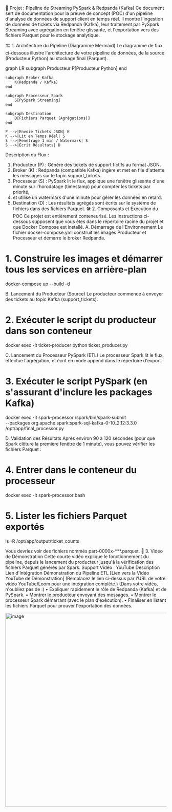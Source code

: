 🚀 Projet : Pipeline de Streaming PySpark & Redpanda (Kafka)
Ce document sert de documentation pour la preuve de concept (POC) d'un pipeline d'analyse de données de support client en temps réel.
Il montre l'ingestion de données de tickets via Redpanda (Kafka), leur traitement par PySpark Streaming avec agrégation en fenêtre glissante, 
et l'exportation vers des fichiers Parquet pour le stockage analytique.


🏗️ 1. Architecture du Pipeline (Diagramme Mermaid)
Le diagramme de flux ci-dessous illustre l'architecture de votre pipeline de données, de la source (Producteur Python) au stockage final (Parquet).

graph LR
    subgraph Producteur
        P[Producteur Python]
    end

    subgraph Broker_Kafka
        K(Redpanda / Kafka)
    end

    subgraph Processeur_Spark
        S[PySpark Streaming]
    end

    subgraph Destination
        D[Fichiers Parquet (Agrégations)]
    end

    P -->|Envoie Tickets JSON| K
    K -->|Lit en Temps Réel| S
    S -->|Fenêtrage 1 min / Watermark| S
    S -->|Écrit Résultats| D

Description du Flux :
1.	Producteur (P) : Génère des tickets de support fictifs au format JSON.
2.	Broker (K) : Redpanda (compatible Kafka) ingère et met en file d'attente les messages sur le topic support_tickets.
3.	Processeur (S) : PySpark lit le flux, applique une fenêtre glissante d'une minute sur l'horodatage (timestamp) pour compter les tickets par priorité,
4.	et utilise un watermark d'une minute pour gérer les données en retard.
5.	Destination (D) : Les résultats agrégés sont écrits sur le système de fichiers dans des fichiers Parquet.
🛠️ 2. Composants et Exécution du POC
Ce projet est entièrement conteneurisé. Les instructions ci-dessous supposent que vous êtes dans le répertoire racine du projet et que Docker Compose est installé.
A. Démarrage de l'Environnement
Le fichier docker-compose.yml construit les images Producteur et Processeur et démarre le broker Redpanda.
# 1. Construire les images et démarrer tous les services en arrière-plan
docker-compose up --build -d

B. Lancement du Producteur (Source)
Le producteur commence à envoyer des tickets au topic Kafka (support_tickets).
# 2. Exécuter le script du producteur dans son conteneur
docker exec -it ticket-producer python ticket_producer.py

C. Lancement du Processeur PySpark (ETL)
Le processeur Spark lit le flux, effectue l'agrégation, et écrit en mode append dans le répertoire d'export.
# 3. Exécuter le script PySpark (en s'assurant d'inclure les packages Kafka)
docker exec -it spark-processor /spark/bin/spark-submit \
    --packages org.apache.spark:spark-sql-kafka-0-10_2.12:3.3.0 \
    /opt/app/final_processor.py

D. Validation des Résultats
Après environ 90 à 120 secondes (pour que Spark clôture la première fenêtre de 1 minute), vous pouvez vérifier les fichiers Parquet :
# 4. Entrer dans le conteneur du processeur
docker exec -it spark-processor bash

# 5. Lister les fichiers Parquet exportés
ls -R /opt/app/output/ticket_counts

Vous devriez voir des fichiers nommés part-0000x-***.parquet.
🎥 3. Vidéo de Démonstration
Cette courte vidéo explique le fonctionnement du pipeline, depuis le lancement du producteur jusqu'à la vérification des fichiers Parquet générés par Spark.
Support Vidéo : YouTube
Description	Lien d'Intégration
Démonstration du Pipeline ETL	[Lien vers la Vidéo YouTube de Démonstration]
(Remplacez le lien ci-dessus par l'URL de votre vidéo YouTube/Loom pour une intégration complète.)
(Dans votre vidéo, n'oubliez pas de :)
•	Expliquer rapidement le rôle de Redpanda (Kafka) et de PySpark.
•	Montrer le producteur envoyant des messages.
•	Montrer le processeur Spark démarrant (avec le plan d'exécution).
•	Finaliser en listant les fichiers Parquet pour prouver l'exportation des données.

<img width="1288" height="604" alt="image" src="https://github.com/user-attachments/assets/5f45bea3-191a-482f-b8da-d2ec20edd563" />

